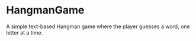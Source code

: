 # HangmanGame
A simple text-based Hangman game where the player guesses a word, one letter at a time.
